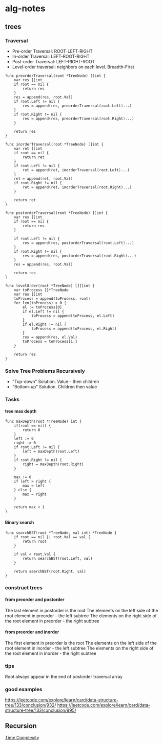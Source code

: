 # alg-notes
## trees
### Traversal
 - Pre-order Traversal: ROOT-LEFT-RIGHT
 - In-order Traversal: LEFT-ROOT-RIGHT
 - Post-order Traversal: LEFT-RIGHT-ROOT
 - Level-order traversal: neighbors on each level. Breadth-First

```golang
func preorderTraversal(root *TreeNode) []int {
    var res []int
    if root == nil {
        return res
    }
    res = append(res, root.Val)
    if root.Left != nil {
        res = append(res, preorderTraversal(root.Left)...)
    }
    if root.Right != nil {
        res = append(res, preorderTraversal(root.Right)...)
    }
    
    return res
}
```

```golang
func inorderTraversal(root *TreeNode) []int {
    var ret []int
    if root == nil {
        return ret
    }
    if root.Left != nil {
        ret = append(ret, inorderTraversal(root.Left)...)
    }
    ret = append(ret, root.Val)
    if root.Right != nil {
        ret = append(ret, inorderTraversal(root.Right)...)
    }
    
    return ret
}
```

```golang
func postorderTraversal(root *TreeNode) []int {
    var res []int
    if root == nil {
        return res
    }
    
    if root.Left != nil {
        res = append(res, postorderTraversal(root.Left)...)
    }
    if root.Right != nil {
        res = append(res, postorderTraversal(root.Right)...)
    }
    res = append(res, root.Val)
    
    return res
}
```

```golang
func levelOrder(root *TreeNode) [][]int {
    var toProcess []*TreeNode
    var res []int
    toProcess = append(toProcess, root)
    for len(toProcess) > 0 {
        el := toProcess[0]
        if el.Left != nil {
            toProcess = append(toProcess, el.Left)
        }
        if el.Right != nil {
            toProcess = append(toProcess, el.Right)
        }
        res = append(res, el.Val)
        toProcess = toProcess[1:]
    }

    return res
}
```
### Solve Tree Problems Recursively
 - "Top-down" Solution. Value - then children
 - "Bottom-up" Solution. Children then value
 
### Tasks
#### tree max depth
```golang
func maxDepth(root *TreeNode) int {
    if(root == nil) {
        return 0
    }
    left := 0
    right := 0
    if root.Left != nil {
        left = maxDepth(root.Left)
    }
    if root.Right != nil {
        right = maxDepth(root.Right)
    }
    
    max := 0
    if left > right {
        max = left
    } else {
        max = right
    }
    
    return max + 1
}
```
#### Binary search
```golang
func searchBST(root *TreeNode, val int) *TreeNode {
    if root == nil || root.Val == val {
        return root
    }
    
    if val < root.Val {
        return searchBST(root.Left, val)
    }
    
    return searchBST(root.Right, val)
}
```
### construct trees
#### from preorder and postorder
The last element in postorder is the root
The elements on the left side of the root element in preorder - the left subtree
The elements on the right side of the root element in preorder - the right subtree
#### from preorder and inorder
The first element in preorder is the root
The elements on the left side of the root element in inorder - the left subtree
The elements on the right side of the root element in inorder - the right subtree
### tips
Root always appear in the end of postorder traversal array
### good examples
https://leetcode.com/explore/learn/card/data-structure-tree/133/conclusion/932/
https://leetcode.com/explore/learn/card/data-structure-tree/133/conclusion/995/

## Recursion
[Time Complexity](https://leetcode.com/explore/learn/card/recursion-i/256/complexity-analysis/1669/)
